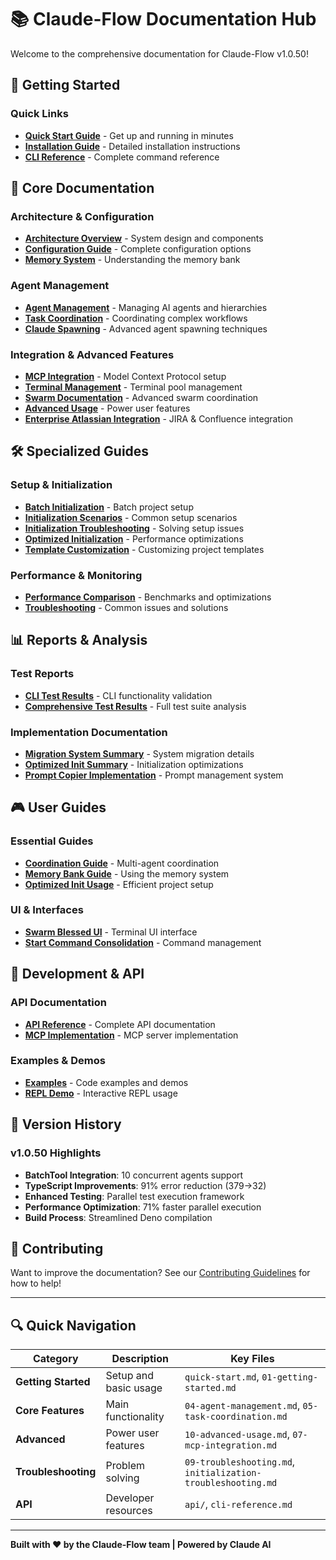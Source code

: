 # 📚 Claude-Flow Documentation Hub

Welcome to the comprehensive documentation for Claude-Flow v1.0.50!

## 🚀 Getting Started

### Quick Links
- **[Quick Start Guide](./quick-start.md)** - Get up and running in minutes
- **[Installation Guide](./01-getting-started.md)** - Detailed installation instructions
- **[CLI Reference](./cli-reference.md)** - Complete command reference

## 📖 Core Documentation

### Architecture & Configuration
- **[Architecture Overview](./02-architecture-overview.md)** - System design and components
- **[Configuration Guide](./03-configuration-guide.md)** - Complete configuration options
- **[Memory System](./memory-system.md)** - Understanding the memory bank

### Agent Management
- **[Agent Management](./04-agent-management.md)** - Managing AI agents and hierarchies
- **[Task Coordination](./05-task-coordination.md)** - Coordinating complex workflows
- **[Claude Spawning](./11-claude-spawning.md)** - Advanced agent spawning techniques

### Integration & Advanced Features
- **[MCP Integration](./07-mcp-integration.md)** - Model Context Protocol setup
- **[Terminal Management](./08-terminal-management.md)** - Terminal pool management
- **[Swarm Documentation](./SWARM_DOCUMENTATION.md)** - Advanced swarm coordination
- **[Advanced Usage](./10-advanced-usage.md)** - Power user features
- **[Enterprise Atlassian Integration](./enterprise-atlassian-integration.md)** - JIRA & Confluence integration

## 🛠️ Specialized Guides

### Setup & Initialization
- **[Batch Initialization](./batch-initialization.md)** - Batch project setup
- **[Initialization Scenarios](./initialization-scenarios.md)** - Common setup scenarios
- **[Initialization Troubleshooting](./initialization-troubleshooting.md)** - Solving setup issues
- **[Optimized Initialization](./optimized-initialization.md)** - Performance optimizations
- **[Template Customization](./template-customization.md)** - Customizing project templates

### Performance & Monitoring
- **[Performance Comparison](./performance-comparison.md)** - Benchmarks and optimizations
- **[Troubleshooting](./09-troubleshooting.md)** - Common issues and solutions

## 📊 Reports & Analysis

### Test Reports
- **[CLI Test Results](./reports/CLI_TEST_RESULTS_REPORT.md)** - CLI functionality validation
- **[Comprehensive Test Results](./reports/COMPREHENSIVE_TEST_RESULTS.md)** - Full test suite analysis

### Implementation Documentation  
- **[Migration System Summary](./implementation/MIGRATION_SYSTEM_SUMMARY.md)** - System migration details
- **[Optimized Init Summary](./implementation/OPTIMIZED-INIT-SUMMARY.md)** - Initialization optimizations
- **[Prompt Copier Implementation](./implementation/PROMPT-COPIER-IMPLEMENTATION.md)** - Prompt management system

## 🎮 User Guides

### Essential Guides
- **[Coordination Guide](./guides/coordination.md)** - Multi-agent coordination
- **[Memory Bank Guide](./guides/memory-bank.md)** - Using the memory system
- **[Optimized Init Usage](./optimized-init-usage-guide.md)** - Efficient project setup

### UI & Interfaces
- **[Swarm Blessed UI](./swarm-blessed-ui.md)** - Terminal UI interface
- **[Start Command Consolidation](./start-command-consolidation.md)** - Command management

## 🔧 Development & API

### API Documentation
- **[API Reference](./api/)** - Complete API documentation
- **[MCP Implementation](./mcp-implementation.md)** - MCP server implementation

### Examples & Demos
- **[Examples](./examples/)** - Code examples and demos
- **[REPL Demo](./repl-demo.md)** - Interactive REPL usage

## 📝 Version History

### v1.0.50 Highlights
- **BatchTool Integration**: 10 concurrent agents support
- **TypeScript Improvements**: 91% error reduction (379→32)
- **Enhanced Testing**: Parallel test execution framework
- **Performance Optimization**: 71% faster parallel execution
- **Build Process**: Streamlined Deno compilation

## 🤝 Contributing

Want to improve the documentation? See our [Contributing Guidelines](../CONTRIBUTING.md) for how to help!

---

## 🔍 Quick Navigation

| Category | Description | Key Files |
|----------|-------------|-----------|
| **Getting Started** | Setup and basic usage | `quick-start.md`, `01-getting-started.md` |
| **Core Features** | Main functionality | `04-agent-management.md`, `05-task-coordination.md` |
| **Advanced** | Power user features | `10-advanced-usage.md`, `07-mcp-integration.md` |
| **Troubleshooting** | Problem solving | `09-troubleshooting.md`, `initialization-troubleshooting.md` |
| **API** | Developer resources | `api/`, `cli-reference.md` |

---

**Built with ❤️ by the Claude-Flow team | Powered by Claude AI**
